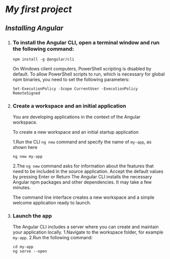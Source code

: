 # ***My first project***
## ___Installing Angular___
1. ### To install the Angular CLI, open a terminal window and run the following command: 
    ```
    npm install -g @angular/cli
    ```
    On Windows client computers, PowerShell scripting is disabled by default. To allow PowerShell scripts to run, which is necessary for global npm binaries, you need to set the following parameters:
    ```
    Set-ExecutionPolicy -Scope CurrentUser -ExecutionPolicy RemoteSigned
    ```
2. ### Create a workspace and an initial application
    You are developing applications in the context of the Angular workspace.

    To create a new workspace and an initial startup application
    
    1.Run the CLI ``ng new`` command and specify the name of ``my-app``, as shown here
    ```
    ng new my-app
    ```
    2.The ``ng new`` command asks for information about the features that need to be included in the source application. Accept the default values by pressing Enter or Return
    The Angular CLI installs the necessary Angular npm packages and other dependencies. It may take a few minutes.

    The command line interface creates a new workspace and a simple welcome application ready to launch.
 3. ### Launch the app 
    The Angular CLI includes a server where you can create and maintain your application locally.
    1.Navigate to the workspace folder, for example ``my-app``.
    2.Run the following command:
    ```
    cd my-app
    ng serve --open

    ```

